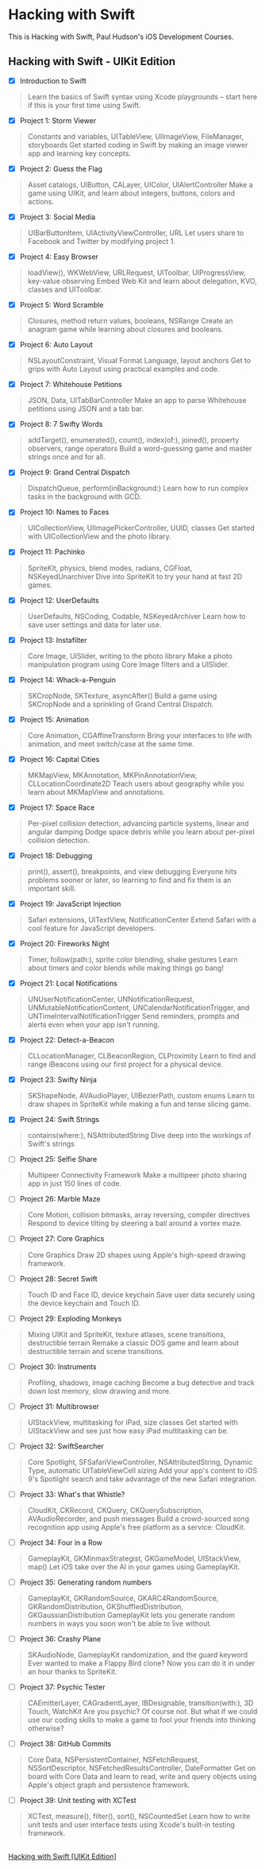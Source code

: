# Hacking with Swift
This is Hacking with Swift, Paul Hudson's iOS Development Courses.

## Hacking with Swift - UIKit Edition

- [x] Introduction to Swift
> Learn the basics of Swift syntax using Xcode playgrounds – start here if this is your first time using Swift.

- [x] Project 1: Storm Viewer
> Constants and variables, UITableView, UIImageView, FileManager, storyboards
Get started coding in Swift by making an image viewer app and learning key concepts.

- [x] Project 2: Guess the Flag
> Asset catalogs, UIButton, CALayer, UIColor, UIAlertController
Make a game using UIKit, and learn about integers, buttons, colors and actions.

- [x] Project 3: Social Media
> UIBarButtonItem, UIActivityViewController, URL
Let users share to Facebook and Twitter by modifying project 1.

- [x] Project 4: Easy Browser
> loadView(), WKWebView, URLRequest, UIToolbar, UIProgressView, key-value observing
Embed Web Kit and learn about delegation, KVO, classes and UIToolbar.

- [x] Project 5: Word Scramble
> Closures, method return values, booleans, NSRange
Create an anagram game while learning about closures and booleans.

- [x] Project 6: Auto Layout
> NSLayoutConstraint, Visual Format Language, layout anchors
Get to grips with Auto Layout using practical examples and code.

- [x] Project 7: Whitehouse Petitions
> JSON, Data, UITabBarController
Make an app to parse Whitehouse petitions using JSON and a tab bar.

- [x] Project 8: 7 Swifty Words
> addTarget(), enumerated(), count(), index(of:), joined(), property observers, range operators
Build a word-guessing game and master strings once and for all.

- [x] Project 9: Grand Central Dispatch
> DispatchQueue, perform(inBackground:)
Learn how to run complex tasks in the background with GCD.

- [x] Project 10: Names to Faces
> UICollectionView, UIImagePickerController, UUID, classes
Get started with UICollectionView and the photo library.

- [x] Project 11: Pachinko
> SpriteKit, physics, blend modes, radians, CGFloat, NSKeyedUnarchiver
Dive into SpriteKit to try your hand at fast 2D games.

- [x] Project 12: UserDefaults
> UserDefaults, NSCoding, Codable, NSKeyedArchiver
Learn how to save user settings and data for later use.

- [x] Project 13: Instafilter
> Core Image, UISlider, writing to the photo library
Make a photo manipulation program using Core Image filters and a UISlider.

- [x] Project 14: Whack-a-Penguin
> SKCropNode, SKTexture, asyncAfter()
Build a game using SKCropNode and a sprinkling of Grand Central Dispatch.

- [x] Project 15: Animation
> Core Animation, CGAffineTransform
Bring your interfaces to life with animation, and meet switch/case at the same time.

- [x] Project 16: Capital Cities
> MKMapView, MKAnnotation, MKPinAnnotationView, CLLocationCoordinate2D
Teach users about geography while you learn about MKMapView and annotations.

- [x] Project 17: Space Race
> Per-pixel collision detection, advancing particle systems, linear and angular damping
Dodge space debris while you learn about per-pixel collision detection.

- [x] Project 18: Debugging
> print(), assert(), breakpoints, and view debugging
Everyone hits problems sooner or later, so learning to find and fix them is an important skill.

- [x] Project 19: JavaScript Injection
> Safari extensions, UITextView, NotificationCenter
Extend Safari with a cool feature for JavaScript developers.

- [x] Project 20: Fireworks Night
> Timer, follow(path:), sprite color blending, shake gestures
Learn about timers and color blends while making things go bang!

- [x] Project 21: Local Notifications
> UNUserNotificationCenter, UNNotificationRequest, UNMutableNotificationContent, UNCalendarNotificationTrigger, and UNTimeIntervalNotificationTrigger
Send reminders, prompts and alerts even when your app isn't running.

- [x] Project 22: Detect-a-Beacon
> CLLocationManager, CLBeaconRegion, CLProximity
Learn to find and range iBeacons using our first project for a physical device.

- [x] Project 23: Swifty Ninja
> SKShapeNode, AVAudioPlayer, UIBezierPath, custom enums
Learn to draw shapes in SpriteKit while making a fun and tense slicing game.

- [x] Project 24: Swift Strings
> contains(where:), NSAttributedString
Dive deep into the workings of Swift's strings

- [ ] Project 25: Selfie Share
> Multipeer Connectivity Framework
Make a multipeer photo sharing app in just 150 lines of code.

- [ ] Project 26: Marble Maze
> Core Motion, collision bitmasks, array reversing, compiler directives
Respond to device tilting by steering a ball around a vortex maze.

- [ ] Project 27: Core Graphics
> Core Graphics
Draw 2D shapes using Apple's high-speed drawing framework.

- [ ] Project 28: Secret Swift
>Touch ID and Face ID, device keychain
Save user data securely using the device keychain and Touch ID.

- [ ] Project 29: Exploding Monkeys
> Mixing UIKit and SpriteKit, texture atlases, scene transitions, destructible terrain
Remake a classic DOS game and learn about destructible terrain and scene transitions.

- [ ] Project 30: Instruments
> Profiling, shadows, image caching
Become a bug detective and track down lost memory, slow drawing and more.

- [ ] Project 31: Multibrowser
> UIStackView, multitasking for iPad, size classes
Get started with UIStackView and see just how easy iPad multitasking can be.

- [ ] Project 32: SwiftSearcher
> Core Spotlight, SFSafariViewController, NSAttributedString, Dynamic Type, automatic UITableViewCell sizing
Add your app's content to iOS 9's Spotlight search and take advantage of the new Safari integration.

- [ ] Project 33: What's that Whistle?
> CloudKit, CKRecord, CKQuery, CKQuerySubscription, AVAudioRecorder, and push messages
Build a crowd-sourced song recognition app using Apple's free platform as a service: CloudKit.

- [ ] Project 34: Four in a Row
> GameplayKit, GKMinmaxStrategist, GKGameModel, UIStackView, map()
Let iOS take over the AI in your games using GameplayKit.

- [ ] Project 35: Generating random numbers
> GameplayKit, GKRandomSource, GKARC4RandomSource, GKRandomDistribution, GKShuffledDistribution, GKGaussianDistribution
GameplayKit lets you generate random numbers in ways you soon won't be able to live without.

- [ ] Project 36: Crashy Plane
> SKAudioNode, GameplayKit randomization, and the guard keyword
Ever wanted to make a Flappy Bird clone? Now you can do it in under an hour thanks to SpriteKit.

- [ ] Project 37: Psychic Tester
> CAEmitterLayer, CAGradientLayer, IBDesignable, transition(with:), 3D Touch, WatchKit
Are you psychic? Of course not. But what if we could use our coding skills to make a game to fool your friends into thinking otherwise?

- [ ] Project 38: GitHub Commits
> Core Data, NSPersistentContainer, NSFetchRequest, NSSortDescriptor, NSFetchedResultsController, DateFormatter
Get on board with Core Data and learn to read, write and query objects using Apple's object graph and persistence framework.

- [ ] Project 39: Unit testing with XCTest
> XCTest, measure(), filter(), sort(), NSCountedSet
Learn how to write unit tests and user interface tests using Xcode's built-in testing framework.

##
[Hacking with Swift [UIKit Edition]](https://www.hackingwithswift.com/read)
